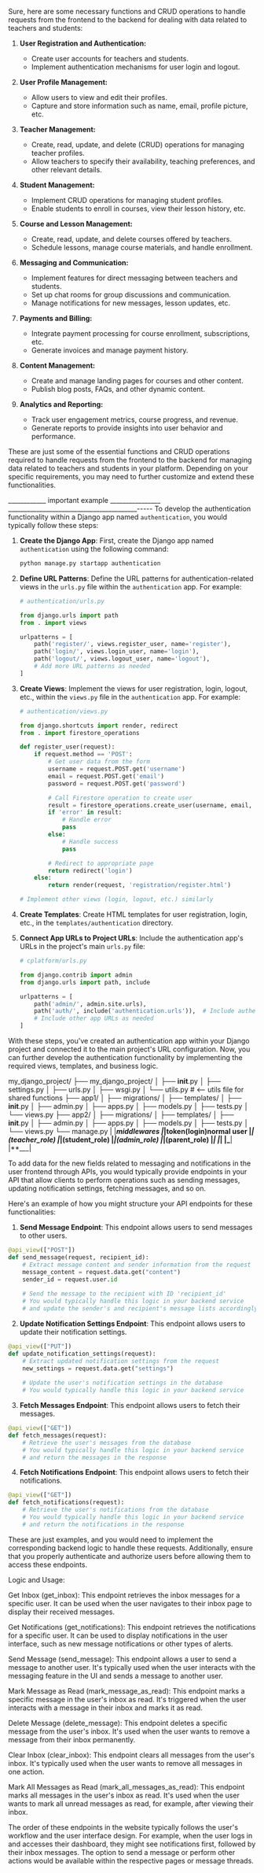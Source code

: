 Sure, here are some necessary functions and CRUD operations to handle requests from the frontend to the backend for dealing with data related to teachers and students:

1. **User Registration and Authentication:**
   - Create user accounts for teachers and students.
   - Implement authentication mechanisms for user login and logout.

2. **User Profile Management:**
   - Allow users to view and edit their profiles.
   - Capture and store information such as name, email, profile picture, etc.

3. **Teacher Management:**
   - Create, read, update, and delete (CRUD) operations for managing teacher profiles.
   - Allow teachers to specify their availability, teaching preferences, and other relevant details.

4. **Student Management:**
   - Implement CRUD operations for managing student profiles.
   - Enable students to enroll in courses, view their lesson history, etc.

5. **Course and Lesson Management:**
   - Create, read, update, and delete courses offered by teachers.
   - Schedule lessons, manage course materials, and handle enrollment.

6. **Messaging and Communication:**
   - Implement features for direct messaging between teachers and students.
   - Set up chat rooms for group discussions and communication.
   - Manage notifications for new messages, lesson updates, etc.

7. **Payments and Billing:**
   - Integrate payment processing for course enrollment, subscriptions, etc.
   - Generate invoices and manage payment history.

8. **Content Management:**
   - Create and manage landing pages for courses and other content.
   - Publish blog posts, FAQs, and other dynamic content.

9. **Analytics and Reporting:**
   - Track user engagement metrics, course progress, and revenue.
   - Generate reports to provide insights into user behavior and performance.

These are just some of the essential functions and CRUD operations required to handle requests from the frontend to the backend for managing data related to teachers and students in your platform. Depending on your specific requirements, you may need to further customize and extend these functionalities.

____________ important example ________________
_________________________________________-----
To develop the authentication functionality within a Django app named `authentication`, you would typically follow these steps:

1. **Create the Django App**: First, create the Django app named `authentication` using the following command:

   ```bash
   python manage.py startapp authentication
   ```

2. **Define URL Patterns**: Define the URL patterns for authentication-related views in the `urls.py` file within the `authentication` app. For example:

   ```python
   # authentication/urls.py

   from django.urls import path
   from . import views

   urlpatterns = [
       path('register/', views.register_user, name='register'),
       path('login/', views.login_user, name='login'),
       path('logout/', views.logout_user, name='logout'),
       # Add more URL patterns as needed
   ]
   ```

3. **Create Views**: Implement the views for user registration, login, logout, etc., within the `views.py` file in the `authentication` app. For example:

   ```python
   # authentication/views.py

   from django.shortcuts import render, redirect
   from . import firestore_operations

   def register_user(request):
       if request.method == 'POST':
           # Get user data from the form
           username = request.POST.get('username')
           email = request.POST.get('email')
           password = request.POST.get('password')

           # Call Firestore operation to create user
           result = firestore_operations.create_user(username, email, password)
           if 'error' in result:
               # Handle error
               pass
           else:
               # Handle success
               pass

           # Redirect to appropriate page
           return redirect('login')
       else:
           return render(request, 'registration/register.html')

   # Implement other views (login, logout, etc.) similarly
   ```

4. **Create Templates**: Create HTML templates for user registration, login, etc., in the `templates/authentication` directory.

5. **Connect App URLs to Project URLs**: Include the authentication app's URLs in the project's main `urls.py` file:

   ```python
   # cplatform/urls.py

   from django.contrib import admin
   from django.urls import path, include

   urlpatterns = [
       path('admin/', admin.site.urls),
       path('auth/', include('authentication.urls')),  # Include authentication app URLs
       # Include other app URLs as needed
   ]
   ```

With these steps, you've created an authentication app within your Django project and connected it to the main project's URL configuration. Now, you can further develop the authentication functionality by implementing the required views, templates, and business logic.

my_django_project/
├── my_django_project/
│   ├── **init**.py
│   ├── settings.py
│   ├── urls.py
│   ├── wsgi.py
│   └── utils.py          # <-- utils file for shared functions
├── app1/
│   ├── migrations/
│   ├── templates/
│   ├── **init**.py
│   ├── admin.py
│   ├── apps.py
│   ├── models.py
│   ├── tests.py
│   └── views.py
├── app2/
│   ├── migrations/
│   ├── templates/
│   ├── **init**.py
│   ├── admin.py
│   ├── apps.py
│   ├── models.py
│   ├── tests.py
│   └── views.py
└── manage.py
|
|_**middlewares
|**_**|token(login)**normal user
|****_|(teacher_role)
|_****|(student_role)
|****_|(admin_role)
|_****|(parent_role)
|****_|
|_****|
|**_**|
|**___|


To add data for the new fields related to messaging and notifications in the user frontend through APIs, you would typically provide endpoints in your API that allow clients to perform operations such as sending messages, updating notification settings, fetching messages, and so on.

Here's an example of how you might structure your API endpoints for these functionalities:

1. **Send Message Endpoint**: This endpoint allows users to send messages to other users.

```python
@api_view(["POST"])
def send_message(request, recipient_id):
    # Extract message content and sender information from the request
    message_content = request.data.get("content")
    sender_id = request.user.id
    
    # Send the message to the recipient with ID 'recipient_id'
    # You would typically handle this logic in your backend service
    # and update the sender's and recipient's message lists accordingly
```

2. **Update Notification Settings Endpoint**: This endpoint allows users to update their notification settings.

```python
@api_view(["PUT"])
def update_notification_settings(request):
    # Extract updated notification settings from the request
    new_settings = request.data.get("settings")
    
    # Update the user's notification settings in the database
    # You would typically handle this logic in your backend service
```

3. **Fetch Messages Endpoint**: This endpoint allows users to fetch their messages.

```python
@api_view(["GET"])
def fetch_messages(request):
    # Retrieve the user's messages from the database
    # You would typically handle this logic in your backend service
    # and return the messages in the response
```

4. **Fetch Notifications Endpoint**: This endpoint allows users to fetch their notifications.

```python
@api_view(["GET"])
def fetch_notifications(request):
    # Retrieve the user's notifications from the database
    # You would typically handle this logic in your backend service
    # and return the notifications in the response
```

These are just examples, and you would need to implement the corresponding backend logic to handle these requests. Additionally, ensure that you properly authenticate and authorize users before allowing them to access these endpoints.


Logic and Usage:

Get Inbox (get_inbox): This endpoint retrieves the inbox messages for a specific user. It can be used when the user navigates to their inbox page to display their received messages.

Get Notifications (get_notifications): This endpoint retrieves the notifications for a specific user. It can be used to display notifications in the user interface, such as new message notifications or other types of alerts.

Send Message (send_message): This endpoint allows a user to send a message to another user. It's typically used when the user interacts with the messaging feature in the UI and sends a message to another user.

Mark Message as Read (mark_message_as_read): This endpoint marks a specific message in the user's inbox as read. It's triggered when the user interacts with a message in their inbox and marks it as read.

Delete Message (delete_message): This endpoint deletes a specific message from the user's inbox. It's used when the user wants to remove a message from their inbox permanently.

Clear Inbox (clear_inbox): This endpoint clears all messages from the user's inbox. It's typically used when the user wants to remove all messages in one action.

Mark All Messages as Read (mark_all_messages_as_read): This endpoint marks all messages in the user's inbox as read. It's used when the user wants to mark all unread messages as read, for example, after viewing their inbox.

The order of these endpoints in the website typically follows the user's workflow and the user interface design. For example, when the user logs in and accesses their dashboard, they might see notifications first, followed by their inbox messages. The option to send a message or perform other actions would be available within the respective pages or message threads.
